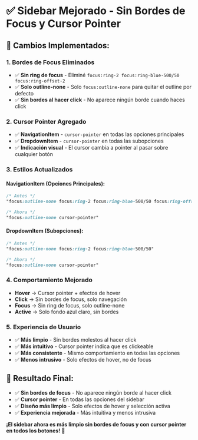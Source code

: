 # ✅ Sidebar Mejorado - Sin Bordes de Focus y Cursor Pointer

## 🎯 **Cambios Implementados:**

### **1. Bordes de Focus Eliminados**
- ✅ **Sin ring de focus** - Eliminé `focus:ring-2 focus:ring-blue-500/50 focus:ring-offset-2`
- ✅ **Solo outline-none** - Solo `focus:outline-none` para quitar el outline por defecto
- ✅ **Sin bordes al hacer click** - No aparece ningún borde cuando haces click

### **2. Cursor Pointer Agregado**
- ✅ **NavigationItem** - `cursor-pointer` en todas las opciones principales
- ✅ **DropdownItem** - `cursor-pointer` en todas las subopciones
- ✅ **Indicación visual** - El cursor cambia a pointer al pasar sobre cualquier botón

### **3. Estilos Actualizados**

#### **NavigationItem (Opciones Principales):**
```css
/* Antes */
"focus:outline-none focus:ring-2 focus:ring-blue-500/50 focus:ring-offset-2 focus:ring-offset-white"

/* Ahora */
"focus:outline-none cursor-pointer"
```

#### **DropdownItem (Subopciones):**
```css
/* Antes */
"focus:outline-none focus:ring-2 focus:ring-blue-500/50"

/* Ahora */
"focus:outline-none cursor-pointer"
```

### **4. Comportamiento Mejorado**

- **Hover** → Cursor pointer + efectos de hover
- **Click** → Sin bordes de focus, solo navegación
- **Focus** → Sin ring de focus, solo outline-none
- **Active** → Solo fondo azul claro, sin bordes

### **5. Experiencia de Usuario**

- ✅ **Más limpio** - Sin bordes molestos al hacer click
- ✅ **Más intuitivo** - Cursor pointer indica que es clickeable
- ✅ **Más consistente** - Mismo comportamiento en todas las opciones
- ✅ **Menos intrusivo** - Solo efectos de hover, no de focus

## 🎨 **Resultado Final:**

- ✅ **Sin bordes de focus** - No aparece ningún borde al hacer click
- ✅ **Cursor pointer** - En todas las opciones del sidebar
- ✅ **Diseño más limpio** - Solo efectos de hover y selección activa
- ✅ **Experiencia mejorada** - Más intuitiva y menos intrusiva

**¡El sidebar ahora es más limpio sin bordes de focus y con cursor pointer en todos los botones!** 🚀
